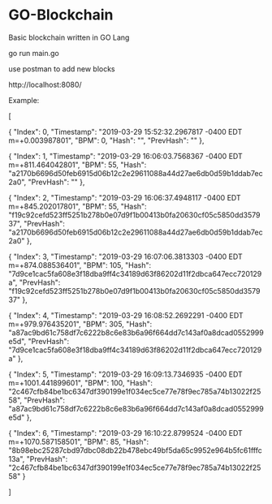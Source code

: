 # GO-Blockchain
Basic blockchain written in GO Lang

go run main.go

use postman to add new blocks

http://localhost:8080/

Example:

[

  {
    "Index": 0,
    "Timestamp": "2019-03-29 15:52:32.2967817 -0400 EDT m=+0.003987801",
    "BPM": 0,
    "Hash": "",
    "PrevHash": ""
  },
  
  {
    "Index": 1,
    "Timestamp": "2019-03-29 16:06:03.7568367 -0400 EDT m=+811.464042801",
    "BPM": 55,
    "Hash": "a2170b6696d50feb6915d06b12c2e29611088a44d27ae6db0d59b1ddab7ec2a0",
    "PrevHash": ""
  },
  
  {
    "Index": 2,
    "Timestamp": "2019-03-29 16:06:37.4948117 -0400 EDT m=+845.202017801",
    "BPM": 55,
    "Hash": "f19c92cefd523ff5251b278b0e07d9f1b00413b0fa20630cf05c5850dd357937",
    "PrevHash": "a2170b6696d50feb6915d06b12c2e29611088a44d27ae6db0d59b1ddab7ec2a0"
  },
  
  {
    "Index": 3,
    "Timestamp": "2019-03-29 16:07:06.3813303 -0400 EDT m=+874.088536401",
    "BPM": 105,
    "Hash": "7d9ce1cac5fa608e3f18dba9ff4c34189d63f86202d11f2dbca647ecc720129a",
    "PrevHash": "f19c92cefd523ff5251b278b0e07d9f1b00413b0fa20630cf05c5850dd357937"
  },
  
  {
    "Index": 4,
    "Timestamp": "2019-03-29 16:08:52.2692291 -0400 EDT m=+979.976435201",
    "BPM": 305,
    "Hash": "a87ac9bd61c758df7c6222b8c6e83b6a96f664dd7c143af0a8dcad0552999e5d",
    "PrevHash": "7d9ce1cac5fa608e3f18dba9ff4c34189d63f86202d11f2dbca647ecc720129a"
  },
  
  {
    "Index": 5,
    "Timestamp": "2019-03-29 16:09:13.7346935 -0400 EDT m=+1001.441899601",
    "BPM": 100,
    "Hash": "2c467cfb84be1bc6347df390199e1f034ec5ce77e78f9ec785a74b13022f2558",
    "PrevHash": "a87ac9bd61c758df7c6222b8c6e83b6a96f664dd7c143af0a8dcad0552999e5d"
  },
  
  {
    "Index": 6,
    "Timestamp": "2019-03-29 16:10:22.8799524 -0400 EDT m=+1070.587158501",
    "BPM": 85,
    "Hash": "8b98ebc25287cbd97dbc08db22b478ebc49bf5da65c9952e964b5fc61fffc13a",
    "PrevHash": "2c467cfb84be1bc6347df390199e1f034ec5ce77e78f9ec785a74b13022f2558"
  }
  
]
